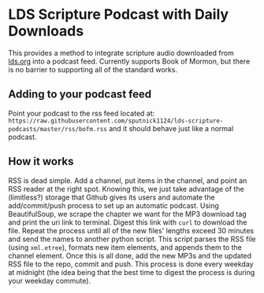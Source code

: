# LDS Scripture Podcast with Daily Downloads
This provides a method to integrate scripture audio downloaded from [lds.org](lds.org/scriptures) into a podcast feed. Currently 
supports Book of Mormon, but there is no barrier to supporting all of the standard works.

## Adding to your podcast feed
Point your podcast to the rss feed located at:
`https://raw.githubusercontent.com/sputnick1124/lds-scripture-podcasts/master/rss/bofm.rss`
and it should behave just like a normal podcast.

## How it works
RSS is dead simple. Add a channel, put items in the channel, and point an RSS reader at the right spot. Knowing this, we just take
advantage of the (limitless?) storage that Github gives its users and automate the add/commit/push process to set up an automatic
podcast. Using BeautifulSoup, we scrape the chapter we want for the MP3 download tag and print the uri link to terminal. Digest
this link with `curl` to download the file. Repeat the process until all of the new files' lengths exceed 30 minutes and send the
names to another python script. This script parses the RSS file (using `xml.etree`), formats new item elements, and appends them to
the channel element. Once this is all done, add the new MP3s and the updated RSS file to the repo, commit and push. This process is
done every weekday at midnight (the idea being that the best time to digest the process is during your weekday commute).

